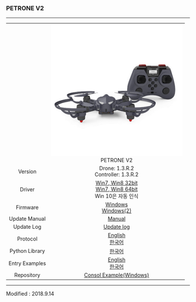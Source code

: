 ### PETRONE V2

---

<div align="center">
    <table>
        <tr>
            <td><div align="center"></div></td>
            <td>
                <div align="center">
                    <img src="/assets/images/products/petrone_v2_and_controller.jpg" alt="petrone_v2" height="360" width="360">
                    <br>
                    <div align="center">PETRONE V2</div>
                </div>
            </td>
        </tr>
        <tr>
            <td><div align="center">Version</div></td>
            <td>
                <div align="center">Drone: 1.3.R.2<br>Controller: 1.3.R.2</div>
            </td>
        </tr>
        <tr>
            <td>
                <div align="center">Driver</div>
            <td>
                <div align="center"><a href="https://drive.google.com/open?id=1HisAPi3nipnnyuFklNXiKn46cV_5P0iy" target="_blank">Win7, Win8 32bit</a></div>
                <div align="center"><a href="https://drive.google.com/open?id=1Cm7fIt9XAi-dUNnqxVblNriL8oVfqekg" target="_blank">Win7, Win8 64bit</a></div>
                <div align="center">Win 10은 자동 인식</div>
            </td>
        </tr>
        <tr>
            <td><div align="center">Firmware</div></td>
            <td>
                <div align="center"><a href="https://drive.google.com/open?id=1wVFreiSFHyedjRDVR3x3wTi1GA88khEc" target="_blank">Windows</a></div>
                <div align="center"><a href="https://s3.ap-northeast-2.amazonaws.com/byrobot/PetroneV2_20180723_release_1.3_3.zip" target="_blank">Windows(2)</a></div>
            </td>
        </tr>
        <tr>
            <td><div align="center">Update Manual</div></td>
            <td>
                <div align="center"><a href="/documents/kr/products/petrone_v2/manual/update/">Manual</a></div>
            </td>
        </tr>
        <tr>
            <td><div align="center">Update Log</div></td>
            <td>
                <div align="center"><a href="/documents/kr/products/petrone_v2/log/updates/firmware/">Update log</a></div>
            </td>
        </tr>
        <tr>
            <td><div align="center">Protocol</div></td>
            <td>
                <div align="center"><a href="/documents/en/products/petrone_v2/protocol/">English</a><br/><a href="/documents/kr/products/petrone_v2/protocol/">한국어</a></div>
            </td>
        </tr>
        <tr>
            <td><div align="center">Python Library</div></td>
            <td>
                <div align="center"><a href="/documents/kr/products/petrone_v2/library/python/petrone_v2/">한국어</a></div>
            </td>
        </tr>
        <tr>
            <td><div align="center">Entry Examples</div></td>
            <td>
                <div align="center"><a href="/documents/en/products/petrone_v2/entry/examples/">English</a><br/><a href="/documents/kr/products/petrone_v2/entry/examples/">한국어</a></div>
            </td>
        </tr>
        <tr>
            <td><div align="center">Repository</div></td>
            <td>
                <div align="center">
                    <a href="https://github.com/petrone-v2/window_console_example_for_petrone_v2" target="_blank">Consol Example(Windows)</a>
                </div>
            </td>
        </tr>
    </table>
</div>

---

Modified : 2018.9.14